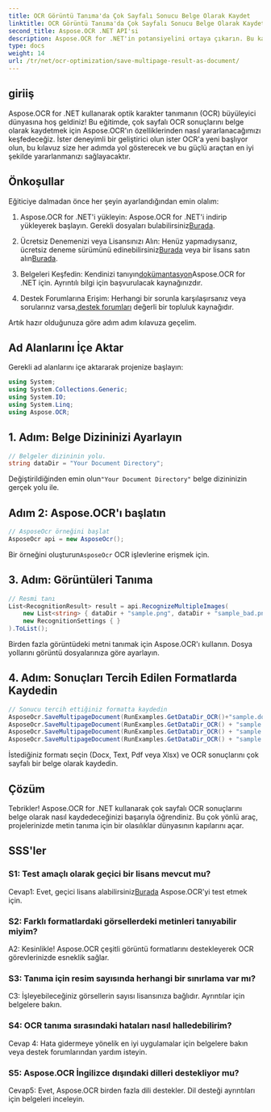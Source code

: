 ```yaml
---
title: OCR Görüntü Tanıma'da Çok Sayfalı Sonucu Belge Olarak Kaydet
linktitle: OCR Görüntü Tanıma'da Çok Sayfalı Sonucu Belge Olarak Kaydet
second_title: Aspose.OCR .NET API'si
description: Aspose.OCR for .NET'in potansiyelini ortaya çıkarın. Bu kapsamlı, adım adım kılavuzla çok sayfalı OCR sonuçlarını zahmetsizce belge olarak kaydedin.
type: docs
weight: 14
url: /tr/net/ocr-optimization/save-multipage-result-as-document/
---
```

## giriiş

Aspose.OCR for .NET kullanarak optik karakter tanımanın (OCR) büyüleyici dünyasına hoş geldiniz! Bu eğitimde, çok sayfalı OCR sonuçlarını belge olarak kaydetmek için Aspose.OCR'ın özelliklerinden nasıl yararlanacağımızı keşfedeceğiz. İster deneyimli bir geliştirici olun ister OCR'a yeni başlıyor olun, bu kılavuz size her adımda yol gösterecek ve bu güçlü araçtan en iyi şekilde yararlanmanızı sağlayacaktır.

## Önkoşullar

Eğiticiye dalmadan önce her şeyin ayarlandığından emin olalım:

1.  Aspose.OCR for .NET'i yükleyin: Aspose.OCR for .NET'i indirip yükleyerek başlayın. Gerekli dosyaları bulabilirsiniz[Burada](https://releases.aspose.com/ocr/net/).

2.  Ücretsiz Denemenizi veya Lisansınızı Alın: Henüz yapmadıysanız, ücretsiz deneme sürümünü edinebilirsiniz[Burada](https://releases.aspose.com/) veya bir lisans satın alın[Burada](https://purchase.aspose.com/buy).

3.  Belgeleri Keşfedin: Kendinizi tanıyın[dokümantasyon](https://reference.aspose.com/ocr/net/)Aspose.OCR for .NET için. Ayrıntılı bilgi için başvurulacak kaynağınızdır.

4.  Destek Forumlarına Erişim: Herhangi bir sorunla karşılaşırsanız veya sorularınız varsa,[destek forumları](https://forum.aspose.com/c/ocr/16) değerli bir topluluk kaynağıdır.

Artık hazır olduğunuza göre adım adım kılavuza geçelim.

## Ad Alanlarını İçe Aktar

Gerekli ad alanlarını içe aktararak projenize başlayın:

```csharp
using System;
using System.Collections.Generic;
using System.IO;
using System.Linq;
using Aspose.OCR;
```

## 1. Adım: Belge Dizininizi Ayarlayın

```csharp
// Belgeler dizininin yolu.
string dataDir = "Your Document Directory";
```

 Değiştirildiğinden emin olun`"Your Document Directory"` belge dizininizin gerçek yolu ile.

## Adım 2: Aspose.OCR'ı başlatın

```csharp
// AsposeOcr örneğini başlat
AsposeOcr api = new AsposeOcr();
```

 Bir örneğini oluşturun`AsposeOcr` OCR işlevlerine erişmek için.

## 3. Adım: Görüntüleri Tanıma

```csharp
// Resmi tanı
List<RecognitionResult> result = api.RecognizeMultipleImages(
    new List<string> { dataDir + "sample.png", dataDir + "sample_bad.png" },
    new RecognitionSettings { }
).ToList();
```

Birden fazla görüntüdeki metni tanımak için Aspose.OCR'ı kullanın. Dosya yollarını görüntü dosyalarınıza göre ayarlayın.

## 4. Adım: Sonuçları Tercih Edilen Formatlarda Kaydedin

```csharp
// Sonucu tercih ettiğiniz formatta kaydedin
AsposeOcr.SaveMultipageDocument(RunExamples.GetDataDir_OCR()+"sample.docx", SaveFormat.Docx, result);
AsposeOcr.SaveMultipageDocument(RunExamples.GetDataDir_OCR() + "sample.txt", SaveFormat.Text, result);
AsposeOcr.SaveMultipageDocument(RunExamples.GetDataDir_OCR() + "sample.pdf", SaveFormat.Pdf, result);
AsposeOcr.SaveMultipageDocument(RunExamples.GetDataDir_OCR() + "sample.xlsx", SaveFormat.Xlsx, result);
```

İstediğiniz formatı seçin (Docx, Text, Pdf veya Xlsx) ve OCR sonuçlarını çok sayfalı bir belge olarak kaydedin.

## Çözüm

Tebrikler! Aspose.OCR for .NET kullanarak çok sayfalı OCR sonuçlarını belge olarak nasıl kaydedeceğinizi başarıyla öğrendiniz. Bu çok yönlü araç, projelerinizde metin tanıma için bir olasılıklar dünyasının kapılarını açar.

## SSS'ler

### S1: Test amaçlı olarak geçici bir lisans mevcut mu?

 Cevap1: Evet, geçici lisans alabilirsiniz[Burada](https://purchase.aspose.com/temporary-license/) Aspose.OCR'yi test etmek için.

### S2: Farklı formatlardaki görsellerdeki metinleri tanıyabilir miyim?

A2: Kesinlikle! Aspose.OCR çeşitli görüntü formatlarını destekleyerek OCR görevlerinizde esneklik sağlar.

### S3: Tanıma için resim sayısında herhangi bir sınırlama var mı?

C3: İşleyebileceğiniz görsellerin sayısı lisansınıza bağlıdır. Ayrıntılar için belgelere bakın.

### S4: OCR tanıma sırasındaki hataları nasıl halledebilirim?

Cevap 4: Hata gidermeye yönelik en iyi uygulamalar için belgelere bakın veya destek forumlarından yardım isteyin.

### S5: Aspose.OCR İngilizce dışındaki dilleri destekliyor mu?

Cevap5: Evet, Aspose.OCR birden fazla dili destekler. Dil desteği ayrıntıları için belgeleri inceleyin.